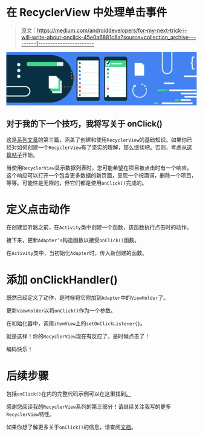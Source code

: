 # 在 RecyclerView 中处理单击事件

> 原文：<https://medium.com/androiddevelopers/for-my-next-trick-i-will-write-about-onclick-45e0a6881c8a?source=collection_archive---------1----------------------->

![](img/38a783b350f16546090f206941ac8454.png)

## 对于我的下一个技巧，我将写关于 onClick()

这是[系列文章](https://medium.com/androiddevelopers/tagged/recycler-view-series)的第三篇，涵盖了创建和使用`RecyclerView`的基础知识。如果你已经对如何创建一个`RecyclerView`有了坚实的理解，那么继续吧。否则，考虑从[这篇帖子](/androiddevelopers/getting-to-know-recyclerview-ea14f8514e6)开始。

当使用`RecyclerView`显示数据列表时，您可能希望在项目被点击时有一个响应。这个响应可以打开一个包含更多数据的新页面，呈现一个祝酒词，删除一个项目，等等。可能性是无限的，但它们都是使用`onClick()`完成的。

# 定义点击动作

在创建监听器之前，在`Activity`类中创建一个函数，该函数执行点击时的动作。

接下来，更新`Adapter’s`构造函数以接受`onClick()`函数。

在`Activity`类中，当初始化`Adapter`时，传入新创建的函数。

# 添加 onClickHandler()

既然已经定义了动作，是时候将它附加到`Adapter`中的`ViewHolder`了。

更新`ViewHolder`以将`onClick()`作为一个参数。

在初始化器中，调用`itemView`上的`setOnClickListener{}`。

就是这样！你的`RecyclerView`现在有反应了，是时候点击了！

编码快乐！

# 后续步骤

包括`onClick()`在内的完整代码示例可以在这里找到[。](https://github.com/android/views-widgets-samples/tree/main/RecyclerViewKotlin)

感谢您阅读我的`RecyclerView`系列的第三部分！请继续关注我写的更多`RecyclerView`特性。

如果你想了解更多关于`onClick()`的信息，请查阅[文档](https://developer.android.com/reference/android/view/View.OnClickListener)。
